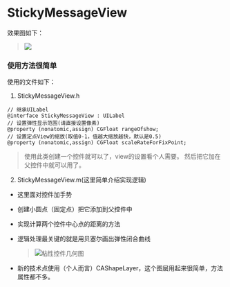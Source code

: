 # StickyMessageView

效果图如下：
> ![](https://github.com/XinYiheng/StickyMessageView/blob/master/粘性控件.gif)

### 使用方法很简单
使用的文件如下：

1. StickyMessageView.h

```
// 继承UILabel
@interface StickyMessageView : UILabel
// 设置弹性显示范围(请直接设置像素)
@property (nonatomic,assign) CGFloat rangeOfshow;
// 设置定点View的缩放(取值0-1，值越大缩放越快，默认是0.5)
@property (nonatomic,assign) CGFloat scaleRateForFixPoint;
```
> 使用此类创建一个控件就可以了，view的设置看个人需要。
然后把它加在父控件中就可以用了。

2. StickyMessageView.m(这里简单介绍实现逻辑)
  - 这里面对控件加手势
  - 创建小圆点（固定点）把它添加到父控件中
  - 实现计算两个控件中心点的距离的方法
  - 逻辑处理最关键的就是用贝塞尔画出弹性闭合曲线
    > ![粘性控件几何图](https://github.com/XinYiheng/StickyMessageView/blob/master/粘性控件几何图.png)

  - 新的技术点使用（个人而言）CAShapeLayer，这个图层用起来很简单，方法属性都不多。
